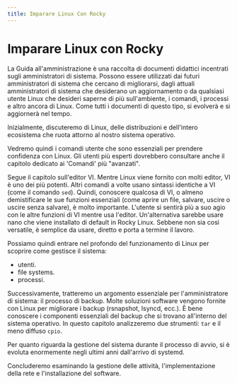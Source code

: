 ```yaml
---
title: Imparare Linux Con Rocky
---
```


# Imparare Linux con Rocky

La Guida all'amministrazione è una raccolta di documenti didattici incentrati sugli amministratori di sistema. Possono essere utilizzati dai futuri amministratori di sistema che cercano di migliorarsi, dagli attuali amministratori di sistema che desiderano un aggiornamento o da qualsiasi utente Linux che desideri saperne di più sull'ambiente, i comandi, i processi e altro ancora di Linux. Come tutti i documenti di questo tipo, si evolverà e si aggiornerà nel tempo.

Inizialmente, discuteremo di Linux, delle distribuzioni e dell'intero ecosistema che ruota attorno al nostro sistema operativo.

Vedremo quindi i comandi utente che sono essenziali per prendere confidenza con Linux. Gli utenti più esperti dovrebbero consultare anche il capitolo dedicato ai 'Comandi' più "avanzati".

Segue il capitolo sull'editor VI. Mentre Linux viene fornito con molti editor, VI è uno dei più potenti. Altri comandi a volte usano sintassi identiche a VI (come il comando `sed`). Quindi, conoscere qualcosa di VI, o almeno demistificare le sue funzioni essenziali (come aprire un file, salvare, uscire o uscire senza salvare), è molto importante. L'utente si sentirà più a suo agio con le altre funzioni di VI mentre usa l'editor. Un'alternativa sarebbe usare nano che viene installato di default in Rocky Linux. Sebbene non sia così versatile, è semplice da usare, diretto e porta a termine il lavoro.

Possiamo quindi entrare nel profondo del funzionamento di Linux per scoprire come gestisce il sistema:

* utenti.
* file systems.
* processi.

Successivamente, tratteremo un argomento essenziale per l'amministratore di sistema: il processo di backup. Molte soluzioni software vengono fornite con Linux per migliorare i backup (rsnapshot, lsyncd, ecc.). È bene conoscere i componenti essenziali del backup che si trovano all'interno del sistema operativo. In questo capitolo analizzeremo due strumenti: `tar` e il meno diffuso `cpio`.

Per quanto riguarda la gestione del sistema durante il processo di avvio, si è evoluta enormemente negli ultimi anni dall'arrivo di systemd.


Concluderemo esaminando la gestione delle attività, l'implementazione della rete e l'installazione del software.

